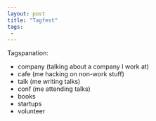 ```yaml
---
layout: post
title: "Tagfest"
tags:
 -
---
```


Tagspanation:

- company (talking about a company I work at)
- cafe (me hacking on non-work stuff)
- talk (me writing talks)
- conf (me attending talks)
- books
- startups
- volunteer
